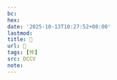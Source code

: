 ```yaml
---
bc:
hex:
date: '2025-10-13T10:27:52+08:00'
lastmod:
title: 􄍙
url: 􄍙
tags: [㤒]
src: DCCV
note:
---
```

